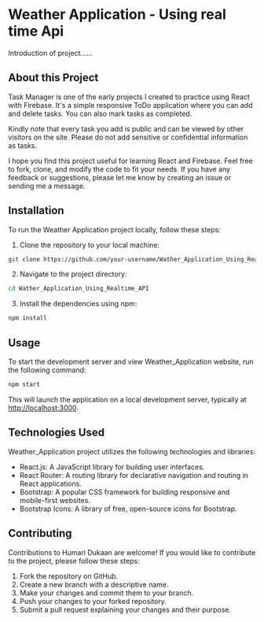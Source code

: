 # Weather Application - Using real time Api


Introduction of project......

## About this Project
Task Manager is one of the early projects I created to practice using React with Firebase. It's a simple responsive ToDo application where you can add and delete tasks. You can also mark tasks as completed.

Kindly note that every task you add is public and can be viewed by other visitors on the site. Please do not add sensitive or confidential information as tasks.

I hope you find this project useful for learning React and Firebase. Feel free to fork, clone, and modify the code to fit your needs. If you have any feedback or suggestions, please let me know by creating an issue or sending me a message.


## Installation

To run the Weather Application project locally, follow these steps:

1. Clone the repository to your local machine:

```bash
git clone https://github.com/your-username/Wather_Application_Using_Realtime_API.git
```

2. Navigate to the project directory:

```bash
cd Wather_Application_Using_Realtime_API
```

3. Install the dependencies using npm:

```bash
npm install
```

## Usage

To start the development server and view Weather_Application website, run the following command:

```bash
npm start
```

This will launch the application on a local development server, typically at [http://localhost:3000](http://localhost:3000).

## Technologies Used

Weather_Application project utilizes the following technologies and libraries:

- React.js: A JavaScript library for building user interfaces.
- React Router: A routing library for declarative navigation and routing in React applications.
- Bootstrap: A popular CSS framework for building responsive and mobile-first websites.
- Bootstrap Icons: A library of free, open-source icons for Bootstrap.

## Contributing

Contributions to Humari Dukaan are welcome! If you would like to contribute to the project, please follow these steps:

1. Fork the repository on GitHub.
2. Create a new branch with a descriptive name.
3. Make your changes and commit them to your branch.
4. Push your changes to your forked repository.
5. Submit a pull request explaining your changes and their purpose.